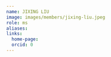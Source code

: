 ```yaml
---
name: JIXING LIU
image: images/members/jixing-liu.jpeg
role: ms
aliases:
links:
  home-page: 
  orcid: 0
---
```

